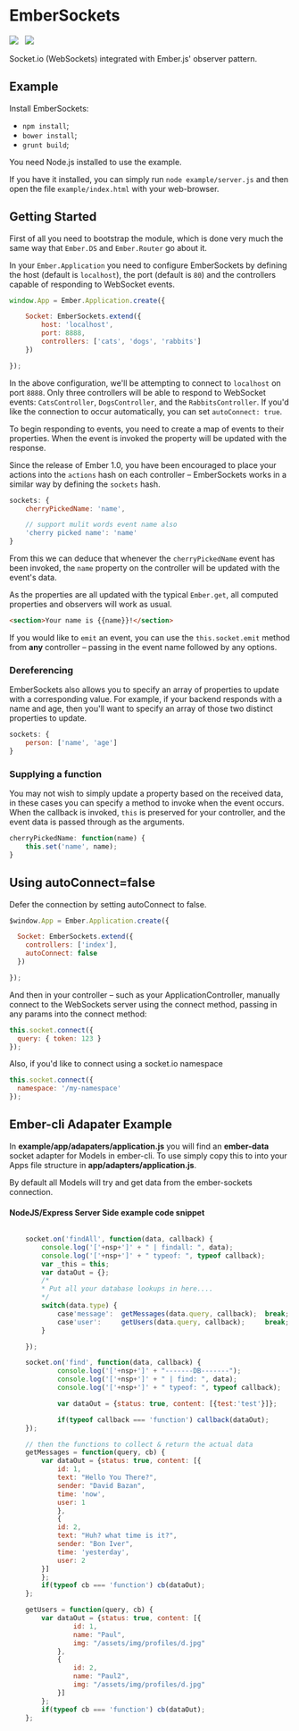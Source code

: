 EmberSockets
============

<img src="https://travis-ci.org/Wildhoney/EmberSockets.png?branch=master" />
&nbsp;
<img src="https://badge.fury.io/js/ember-sockets.png" />

Socket.io (WebSockets) integrated with Ember.js' observer pattern.

Example
------------

Install EmberSockets:

 * `npm install`;
 * `bower install`;
 * `grunt build`;

You need Node.js installed to use the example.

If you have it installed, you can simply run `node example/server.js` and then open the file `example/index.html` with your web-browser.

Getting Started
------------

First of all you need to bootstrap the module, which is done very much the same way that `Ember.DS` and `Ember.Router` go about it.

In your `Ember.Application` you need to configure EmberSockets by defining the host (default is `localhost`), the port (default is `80`) and the controllers capable of responding to WebSocket events.

```javascript
window.App = Ember.Application.create({

    Socket: EmberSockets.extend({
        host: 'localhost',
        port: 8888,
        controllers: ['cats', 'dogs', 'rabbits']
    })

});
```

In the above configuration, we'll be attempting to connect to `localhost` on port `8888`. Only three controllers will be able to respond to WebSocket events: `CatsController`, `DogsController`, and the `RabbitsController`. If you'd like the connection to occur automatically, you can set `autoConnect: true`.

To begin responding to events, you need to create a map of events to their properties. When the event is invoked the property will be updated with the response.

Since the release of Ember 1.0, you have been encouraged to place your actions into the `actions` hash on each controller &ndash; EmberSockets works in a similar way by defining the `sockets` hash.

```javascript
sockets: {
    cherryPickedName: 'name',

    // support mulit words event name also
    'cherry picked name': 'name'
}
```

From this we can deduce that whenever the `cherryPickedName` event has been invoked, the `name` property on the controller will be updated with the event's data.

As the properties are all updated with the typical `Ember.get`, all computed properties and observers will work as usual.

```html
<section>Your name is {{name}}!</section>
```

If you would like to `emit` an event, you can use the `this.socket.emit` method from **any** controller &ndash; passing in the event name followed by any options.

<h3>Dereferencing</h3>

EmberSockets also allows you to specify an array of properties to update with a corresponding value. For example, if your backend responds with a name and age, then you'll want to specify an array of those two distinct properties to update.

```javascript
sockets: {
    person: ['name', 'age']
}
```

<h3>Supplying a function</h3>

You may not wish to simply update a property based on the received data, in these cases you can specify a method to invoke when the event occurs. When the callback is invoked, `this` is preserved for your controller, and the event data is passed through as the arguments.

```javascript
cherryPickedName: function(name) {
    this.set('name', name);
}
```

Using autoConnect=false
------------
Defer the connection by setting autoConnect to false.

```javascript
$window.App = Ember.Application.create({

  Socket: EmberSockets.extend({
    controllers: ['index'],
    autoConnect: false
  })

});
```

And then in your controller – such as your ApplicationController, manually connect to the WebSockets server using the connect method, passing in any params into the connect method:

```javascript
this.socket.connect({
  query: { token: 123 }
});
```

Also, if you'd like to connect using a socket.io namespace
```javascript
this.socket.connect({
  namespace: '/my-namespace'
});
```

Ember-cli Adapater Example
------------
In **example/app/adapaters/application.js** you will find an **ember-data** socket adapter for Models in ember-cli. To use simply copy this to into your Apps file structure in **app/adapters/application.js**.

By default all Models will try and get data from the ember-sockets connection.

<h4>NodeJS/Express Server Side example code snippet</h4>

```javascript

    socket.on('findAll', function(data, callback) {
		console.log('['+nsp+']' + " | findall: ", data);
		console.log('['+nsp+']' + " typeof: ", typeof callback);
		var _this = this;
		var dataOut = {};
		/*
		* Put all your database lookups in here....
		*/
		switch(data.type) {
			case'message': 	getMessages(data.query, callback); 	break;
			case'user':		getUsers(data.query, callback);		break;
		}

	});

	socket.on('find', function(data, callback) {
			console.log('['+nsp+']' + "-------DB-------");
			console.log('['+nsp+']' + " | find: ", data);
			console.log('['+nsp+']' + " typeof: ", typeof callback);

			var dataOut = {status: true, content: [{test:'test'}]};

			if(typeof callback === 'function') callback(dataOut);
	});

	// then the functions to collect & return the actual data
	getMessages = function(query, cb) {
		var dataOut = {status: true, content: [{
	        id: 1,
	        text: "Hello You There?",
	        sender: "David Bazan",
	        time: 'now',
	        user: 1
	    	},
	    	{
			id: 2,
			text: "Huh? what time is it?",
			sender: "Bon Iver",
			time: 'yesterday',
			user: 2
		}]
		};
		if(typeof cb === 'function') cb(dataOut);
	};

	getUsers = function(query, cb) {
		var dataOut = {status: true, content: [{
		        id: 1,
		        name: "Paul",
		        img: "/assets/img/profiles/d.jpg"
	    	},
	    	{
	    		id: 2,
		        name: "Paul2",
		        img: "/assets/img/profiles/d.jpg"
	    	}]
		};
		if(typeof cb === 'function') cb(dataOut);
	};
```
